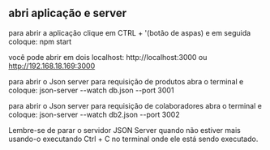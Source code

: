 ## abri aplicação e server

para abrir a aplicação clique em CTRL + '(botão de aspas) e em seguida coloque: npm start

você pode abrir em dois localhost: http://localhost:3000 ou http://192.168.18.169:3000

para abrir o Json server para requisição de produtos abra o terminal e coloque: 
json-server --watch db.json --port 3001

para abrir o Json server para requisição de colaboradores abra o terminal e coloque:
json-server --watch db2.json --port 3002


Lembre-se de parar o servidor JSON Server quando não estiver mais usando-o executando Ctrl + C no terminal onde ele está sendo executado.
